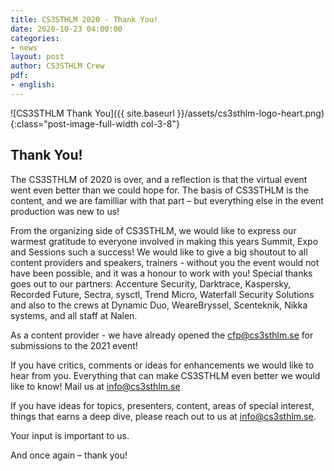 ```yaml
---
title: CS3STHLM 2020 - Thank You!
date: 2020-10-23 04:00:00
categories:
- news
layout: post
author: CS3STHLM Crew
pdf:
- english:
---
```


![CS3STHLM Thank You]({{ site.baseurl }}/assets/cs3sthlm-logo-heart.png){:class="post-image-full-width col-3-8"}

## Thank You!

The CS3STHLM of 2020 is over, and a reflection is that the virtual event went even better than we could hope for. The basis of CS3STHLM is the content, and we are familliar with that part – but everything else in the event production was new to us!

From the organizing side of CS3STHLM, we would like to express our warmest gratitude to everyone involved in making this years Summit, Expo and Sessions such a success! We would like to give a big shoutout to all content providers and speakers, trainers - without you the event would not have been possible, and it was a honour to work with you! Special thanks goes out to our partners: Accenture Security, Darktrace, Kaspersky, Recorded Future, Sectra, sysctl, Trend Micro, Waterfall Security Solutions and also to the crews at Dynamic Duo, WeareBryssel, Scenteknik, Nikka systems, and all staff at Nalen.

As a content provider - we have already opened the [cfp@cs3sthlm.se](mailto:cfp@cs3sthlm.se) for submissions to the 2021 event! 

If you have critics, comments or ideas for enhancements we would like to hear from you. Everything that can make CS3STHLM even better we would like to know! Mail us at [info@cs3sthlm.se](mailto:info@cs3sthlm.se)

If you have ideas for topics, presenters, content, areas of special interest, things that earns a deep dive, please reach out to us at [info@cs3sthlm.se](mailto:info@cs3sthlm.se). 

Your input is important to us.

And once again – thank you!